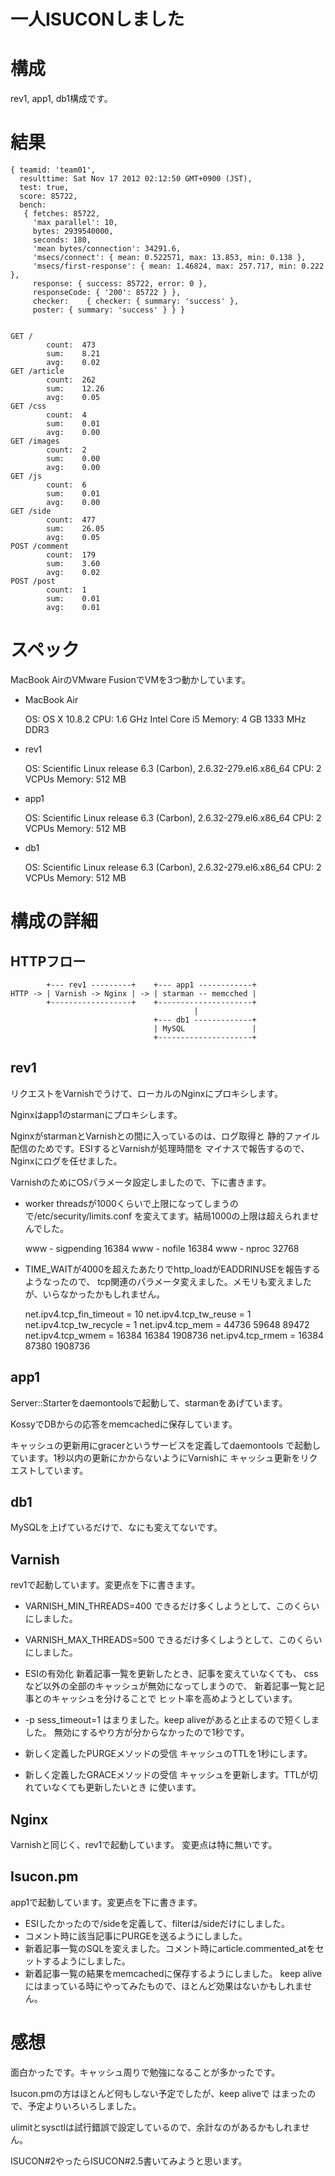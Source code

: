 一人ISUCONしました
==================

構成
====

rev1, app1, db1構成です。

結果
====

    { teamid: 'team01',
      resulttime: Sat Nov 17 2012 02:12:50 GMT+0900 (JST),
      test: true,
      score: 85722,
      bench:
       { fetches: 85722,
         'max parallel': 10,
         bytes: 2939540000,
         seconds: 180,
         'mean bytes/connection': 34291.6,
         'msecs/connect': { mean: 0.522571, max: 13.853, min: 0.138 },
         'msecs/first-response': { mean: 1.46824, max: 257.717, min: 0.222 },
         response: { success: 85722, error: 0 },
         responseCode: { '200': 85722 } },
         checker:    { checker: { summary: 'success' },
         poster: { summary: 'success' } } }


    GET /
            count:  473
            sum:    8.21
            avg:    0.02
    GET /article
            count:  262
            sum:    12.26
            avg:    0.05
    GET /css
            count:  4
            sum:    0.01
            avg:    0.00
    GET /images
            count:  2
            sum:    0.00
            avg:    0.00
    GET /js 
            count:  6
            sum:    0.01
            avg:    0.00
    GET /side
            count:  477
            sum:    26.05
            avg:    0.05
    POST /comment
            count:  179
            sum:    3.60
            avg:    0.02
    POST /post
            count:  1
            sum:    0.01
            avg:    0.01

スペック
========

MacBook AirのVMware FusionでVMを3つ動かしています。

* MacBook Air

    OS: OS X 10.8.2
    CPU: 1.6 GHz Intel Core i5
    Memory: 4 GB 1333 MHz DDR3

* rev1

    OS: Scientific Linux release 6.3 (Carbon), 2.6.32-279.el6.x86_64
    CPU: 2 VCPUs
    Memory: 512 MB

* app1

    OS: Scientific Linux release 6.3 (Carbon), 2.6.32-279.el6.x86_64
    CPU: 2 VCPUs
    Memory: 512 MB

* db1

    OS: Scientific Linux release 6.3 (Carbon), 2.6.32-279.el6.x86_64
    CPU: 2 VCPUs
    Memory: 512 MB

構成の詳細
==========

HTTPフロー
----------

            +--- rev1 ---------+    +--- app1 ------------+
    HTTP -> | Varnish -> Nginx | -> | starman -- memcched |
            +------------------+    +---------------------+
                                             |
                                    +--- db1 -------------+
                                    | MySQL               |
                                    +---------------------+

rev1
----

リクエストをVarnishでうけて、ローカルのNginxにプロキシします。

Nginxはapp1のstarmanにプロキシします。

NginxがstarmanとVarnishとの間に入っているのは、ログ取得と
静的ファイル配信のためです。ESIするとVarnishが処理時間を
マイナスで報告するので、Nginxにログを任せました。

VarnishのためにOSパラメータ設定しましたので、下に書きます。

* worker threadsが1000くらいで上限になってしまうので/etc/security/limits.conf
    を変えてます。結局1000の上限は超えられませんでした。

    www             -       sigpending      16384
    www             -       nofile          16384
    www             -       nproc           32768

* TIME_WAITが4000を超えたあたりでhttp_loadがEADDRINUSEを報告するようなったので、
    tcp関連のパラメータ変えました。メモリも変えましたが、いらなかったかもしれません。

    net.ipv4.tcp_fin_timeout = 10
    net.ipv4.tcp_tw_reuse = 1
    net.ipv4.tcp_tw_recycle = 1
    net.ipv4.tcp_mem = 44736 59648 89472
    net.ipv4.tcp_wmem = 16384 16384 1908736
    net.ipv4.tcp_rmem = 16384 87380 1908736

app1
----

Server::Starterをdaemontoolsで起動して、starmanをあげています。

KossyでDBからの応答をmemcachedに保存しています。

キャッシュの更新用にgracerというサービスを定義してdaemontools
で起動しています。1秒以内の更新にかからないようにVarnishに
キャッシュ更新をリクエストしています。

db1
---

MySQLを上げているだけで、なにも変えてないです。

Varnish
-------

rev1で起動しています。変更点を下に書きます。

* VARNISH_MIN_THREADS=400
    できるだけ多くしようとして、このくらいにしました。

* VARNISH_MAX_THREADS=500
    できるだけ多くしようとして、このくらいにしました。

* ESIの有効化
    新着記事一覧を更新したとき、記事を変えていなくても、
    cssなど以外の全部のキャッシュが無効になってしまうので、
    新着記事一覧と記事とのキャッシュを分けることで
    ヒット率を高めようとしています。

* -p sess_timeout=1
    はまりました。keep aliveがあると止まるので短くしました。
    無効にするやり方が分からなかったので1秒です。

* 新しく定義したPURGEメソッドの受信
    キャッシュのTTLを1秒にします。

* 新しく定義したGRACEメソッドの受信
    キャッシュを更新します。TTLが切れていなくても更新したいとき
    に使います。

Nginx
-----

Varnishと同じく、rev1で起動しています。
変更点は特に無いです。

Isucon.pm
---------

app1で起動しています。変更点を下に書きます。

* ESIしたかったので/sideを定義して、filterは/sideだけにしました。
* コメント時に該当記事にPURGEを送るようにしました。
* 新着記事一覧のSQLを変えました。コメント時にarticle.commented_atをセットするようにしました。
* 新着記事一覧の結果をmemcachedに保存するようにしました。
    keep aliveにはまっている時にやってみたもので、ほとんど効果はないかもしれません。

感想
====

面白かったです。キャッシュ周りで勉強になることが多かったです。

Isucon.pmの方はほとんど何もしない予定でしたが、keep aliveで
はまったので、予定よりいろいろしました。

ulimitとsysctlは試行錯誤で設定しているので、余計なのがあるかもしれません。

ISUCON#2やったらISUCON#2.5書いてみようと思います。
